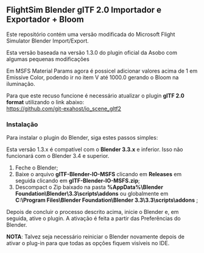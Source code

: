 ## FlightSim Blender glTF 2.0 Importador e Exportador + Bloom

Este repositório contém uma versão modificada do Microsoft Flight Simulator Blender Import/Export.

Esta versão baseada na versão 1.3.0 do plugin oficial da Asobo com algumas pequenas modificações

Em MSFS Material Params agora é possicel adicionar valores acima de 1 em Emissive Color, podendo ir no item V até 1000.0 gerando o Bloom na iluminação.

Para que este recuso funcione é necessário atualizar o plugin **glTF 2.0 format** utilizando o link abaixo:
<br>
https://github.com/git-exahost/io_scene_gltf2


### Instalação

Para instalar o plugin do Blender, siga estes passos simples:

Esta versão 1.3.x é compatível com o **Blender 3.3.x** e inferior. Isso não funcionará com o Blender 3.4 e superior.

1. Feche o Blender;<br>
2. Baixe o arquivo **glTF-Blender-IO-MSFS** clicando em **Releases** em seguida clicando em **glTF-Blender-IO-MSFS.zip**;
3. Descompact o Zip baixado na pasta **%AppData%\Blender Foundation\Blender\3.3\scripts\addons** ou globalmente em **C:\Program Files\Blender Foundation\Blender 3.3\3.3\scripts\addons**  ;

  Depois de concluir o processo descrito acima, inicie o Blender e, em seguida, ative o plugin. A ativação é feita a partir das Preferências do Blender.

**NOTA**: Talvez seja necessário reiniciar o Blender novamente depois de ativar o plug-in para que todas as opções fiquem visíveis no IDE.
